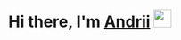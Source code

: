 <h1 align="center">Hi there, I'm <a href="[https://daniilshat.ru/](https://www.linkedin.com/in/andrii-zakharenko/)" target="_blank">Andrii</a> 
<img src="https://github.com/blackcater/blackcater/raw/main/images/Hi.gif" height="32"/></h1>


